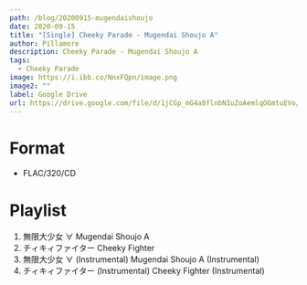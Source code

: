 ```yaml
---
path: /blog/20200915-mugendaishoujo
date: 2020-09-15
title: "[Single] Cheeky Parade - Mugendai Shoujo A"
author: Pillamore
description: Cheeky Parade - Mugendai Shoujo A
tags:
  - Cheeky Parade
image: https://i.ibb.co/NnxFQpn/image.png
image2: ""
label: Google Drive
url: https://drive.google.com/file/d/1jCGp_mG4a8flnbN1uZoAemlqOGmtuEVo/view?usp=sharing
---
```


# Format

- FLAC/320/CD

# Playlist

1. 無限大少女 ∀
   Mugendai Shoujo A
2. チィキィファイター
   Cheeky Fighter
3. 無限大少女 ∀ (Instrumental)
   Mugendai Shoujo A (Instrumental)
4. チィキィファイター (Instrumental)
   Cheeky Fighter (Instrumental)
